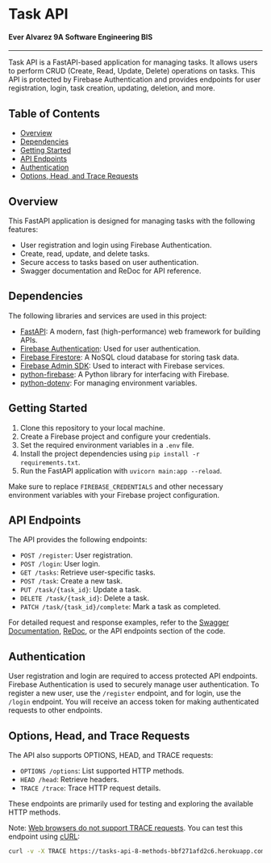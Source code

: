 # Task API

#### Ever Alvarez 9A Software Engineering BIS

---

Task API is a FastAPI-based application for managing tasks. It allows users to perform CRUD (Create, Read, Update, Delete) operations on tasks. This API is protected by Firebase Authentication and provides endpoints for user registration, login, task creation, updating, deletion, and more.

## Table of Contents
- [Overview](#overview)
- [Dependencies](#dependencies)
- [Getting Started](#getting-started)
- [API Endpoints](#api-endpoints)
- [Authentication](#authentication)
- [Options, Head, and Trace Requests](#options-head-and-trace-requests)

## Overview
This FastAPI application is designed for managing tasks with the following features:

- User registration and login using Firebase Authentication.
- Create, read, update, and delete tasks.
- Secure access to tasks based on user authentication.
- Swagger documentation and ReDoc for API reference.

## Dependencies
The following libraries and services are used in this project:

- [FastAPI](https://fastapi.tiangolo.com/): A modern, fast (high-performance) web framework for building APIs.
- [Firebase Authentication](https://firebase.google.com/products/auth): Used for user authentication.
- [Firebase Firestore](https://firebase.google.com/products/firestore): A NoSQL cloud database for storing task data.
- [Firebase Admin SDK](https://firebase.google.com/docs/admin/setup): Used to interact with Firebase services.
- [python-firebase](https://pypi.org/project/python-firebase/): A Python library for interfacing with Firebase.
- [python-dotenv](https://pypi.org/project/python-dotenv/): For managing environment variables.

## Getting Started
1. Clone this repository to your local machine.
2. Create a Firebase project and configure your credentials.
3. Set the required environment variables in a `.env` file.
4. Install the project dependencies using `pip install -r requirements.txt`.
5. Run the FastAPI application with `uvicorn main:app --reload`.

Make sure to replace `FIREBASE_CREDENTIALS` and other necessary environment variables with your Firebase project configuration.

## API Endpoints
The API provides the following endpoints:

- `POST /register`: User registration.
- `POST /login`: User login.
- `GET /tasks`: Retrieve user-specific tasks.
- `POST /task`: Create a new task.
- `PUT /task/{task_id}`: Update a task.
- `DELETE /task/{task_id}`: Delete a task.
- `PATCH /task/{task_id}/complete`: Mark a task as completed.

For detailed request and response examples, refer to the [Swagger Documentation](/), [ReDoc](/redoc), or the API endpoints section of the code.

## Authentication
User registration and login are required to access protected API endpoints. Firebase Authentication is used to securely manage user authentication. To register a new user, use the `/register` endpoint, and for login, use the `/login` endpoint. You will receive an access token for making authenticated requests to other endpoints.

## Options, Head, and Trace Requests
The API also supports OPTIONS, HEAD, and TRACE requests:

- `OPTIONS /options`: List supported HTTP methods.
- `HEAD /head`: Retrieve headers.
- `TRACE /trace`: Trace HTTP request details.

These endpoints are primarily used for testing and exploring the available HTTP methods.


Note: [Web browsers do not support TRACE requests](https://developer.mozilla.org/en-US/docs/Web/HTTP/Methods/TRACE#browser_compatibility). You can test this endpoint using [cURL](https://curl.se/):

```bash
curl -v -X TRACE https://tasks-api-8-methods-bbf271afd2c6.herokuapp.com/trace
```
